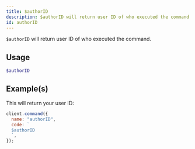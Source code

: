 ```yaml
---
title: $authorID
description: $authorID will return user ID of who executed the command.
id: authorID
---
```


`$authorID` will return user ID of who executed the command.

## Usage

```php
$authorID
```

## Example(s)

This will return your user ID:

```javascript
client.command({
  name: "authorID",
  code: `
  $authorID
  `,
});
```
